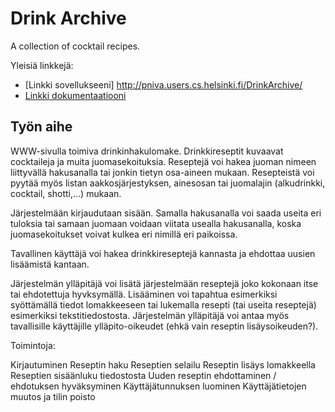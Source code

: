 # Drink Archive
A collection of cocktail recipes.

Yleisiä linkkejä:

* [Linkki sovellukseeni] http://pniva.users.cs.helsinki.fi/DrinkArchive/
* [Linkki dokumentaatiooni](https://www.github.com)

## Työn aihe

WWW-sivulla toimiva drinkinhakulomake. Drinkkireseptit kuvaavat cocktaileja ja muita juomasekoituksia. Reseptejä voi hakea juoman nimeen liittyvällä hakusanalla tai jonkin tietyn osa-aineen mukaan. Resepteistä voi pyytää myös listan aakkosjärjestyksen, ainesosan tai juomalajin (alkudrinkki, cocktail, shotti,…) mukaan.

Järjestelmään kirjaudutaan sisään. Samalla hakusanalla voi saada useita eri tuloksia tai samaan juomaan voidaan viitata usealla hakusanalla, koska juomasekoitukset voivat kulkea eri nimillä eri paikoissa.

Tavallinen käyttäjä voi hakea drinkkireseptejä kannasta ja ehdottaa uusien lisäämistä kantaan.

Järjestelmän ylläpitäjä voi lisätä järjestelmään reseptejä joko kokonaan itse tai ehdotettuja hyvksymällä. Lisääminen voi tapahtua esimerkiksi syöttämällä tiedot lomakkeeseen tai lukemalla resepti (tai useita reseptejä) esimerkiksi tekstitiedostosta. Järjestelmän ylläpitäjä voi antaa myös tavallisille käyttäjille ylläpito-oikeudet (ehkä vain reseptin lisäysoikeuden?).

Toimintoja:

Kirjautuminen
Reseptin haku
Reseptien selailu
Reseptin lisäys lomakkeella
Reseptien sisäänluku tiedostosta
Uuden reseptin ehdottaminen / ehdotuksen hyväksyminen
Käyttäjätunnuksen luominen
Käyttäjätietojen muutos ja tilin poisto
